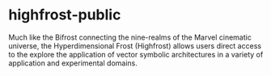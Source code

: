# highfrost-public
Much like the Bifrost connecting the nine-realms of the Marvel cinematic universe, the Hyperdimensional Frost (Highfrost) allows users direct access to the explore the application of vector symbolic architectures in a variety of application and experimental domains.
